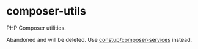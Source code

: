 # composer-utils
PHP Composer utilities.

Abandoned and will be deleted. Use [constup/composer-services](https://github.com/constup/composer-services) instead.
